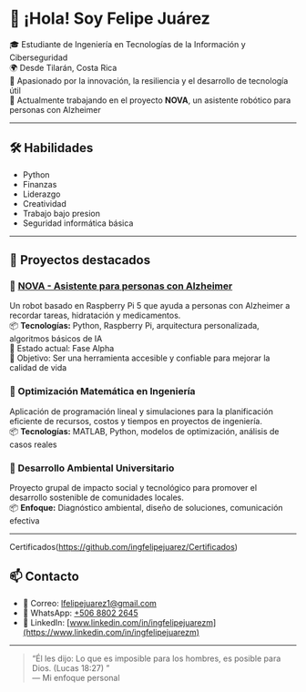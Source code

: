 # 👋 ¡Hola! Soy Felipe Juárez

🎓 Estudiante de Ingeniería en Tecnologías de la Información y Ciberseguridad  
🌍 Desde Tilarán, Costa Rica  
🚀 Apasionado por la innovación, la resiliencia y el desarrollo de tecnología útil  
🤖 Actualmente trabajando en el proyecto **NOVA**, un asistente robótico para personas con Alzheimer

---

## 🛠️ Habilidades

- Python 
- Finanzas
- Liderazgo
- Creatividad
- Trabajo bajo presion
- Seguridad informática básica

---

## 📌 Proyectos destacados

### 🔹 [NOVA - Asistente para personas con Alzheimer](https://github.com/ingfelipejuarez/nova)
Un robot basado en Raspberry Pi 5 que ayuda a personas con Alzheimer a recordar tareas, hidratación y medicamentos.  
📦 **Tecnologías:** Python, Raspberry Pi, arquitectura personalizada, algoritmos básicos de IA  
🚧 Estado actual: Fase Alpha  
🎯 Objetivo: Ser una herramienta accesible y confiable para mejorar la calidad de vida

### 🔹 Optimización Matemática en Ingeniería
Aplicación de programación lineal y simulaciones para la planificación eficiente de recursos, costos y tiempos en proyectos de ingeniería.  
📦 **Tecnologías:** MATLAB, Python, modelos de optimización, análisis de casos reales

### 🔹 Desarrollo Ambiental Universitario
Proyecto grupal de impacto social y tecnológico para promover el desarrollo sostenible de comunidades locales.  
📦 **Enfoque:** Diagnóstico ambiental, diseño de soluciones, comunicación efectiva

---
Certificados(https://github.com/ingfelipejuarez/Certificados)

## 📫 Contacto

- 📧 Correo: [lfelipejuarez1@gmail.com](mailto:lfelipejuarez1@gmail.com)
- 📱 WhatsApp: [+506 8802 2645](https://wa.me/50688022645)
- 💼 LinkedIn: [www.linkedin.com/in/ingfelipejuarezm](https://www.linkedin.com/in/ingfelipejuarezm)

---

> “Él les dijo: Lo que es imposible para los hombres, es posible para Dios.
(Lucas 18:27)
”  
> — Mi enfoque personal


